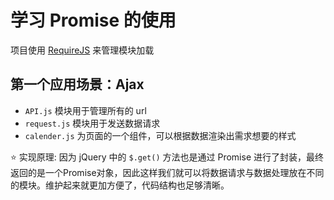 # 学习 Promise 的使用
项目使用 [RequireJS](http://requirejs.org/) 来管理模块加载

## 第一个应用场景：Ajax

* `API.js` 模块用于管理所有的 url
* `request.js` 模块用于发送数据请求
* `calender.js` 为页面的一个组件，可以根据数据渲染出需求想要的样式

⭐️ 实现原理: 因为 jQuery 中的 `$.get()` 方法也是通过 Promise 进行了封装，最终返回的是一个Promise对象，因此这样我们就可以将数据请求与数据处理放在不同的模块。维护起来就更加方便了，代码结构也足够清晰。
